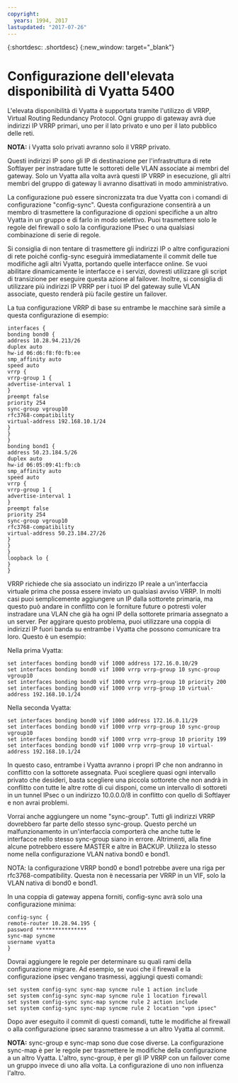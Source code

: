 ```yaml
---
copyright:
  years: 1994, 2017
lastupdated: "2017-07-26"
---
```


{:shortdesc: .shortdesc}
{:new_window: target="_blank"}

# Configurazione dell'elevata disponibilità di Vyatta 5400

L'elevata disponibilità di Vyatta è supportata tramite l'utilizzo di VRRP, Virtual Routing Redundancy Protocol. Ogni gruppo di gateway avrà due indirizzi IP VRRP primari, uno per il lato privato e uno per il lato pubblico delle reti. 

**NOTA:** i Vyatta solo privati avranno solo il VRRP privato. 

Questi indirizzi IP sono gli IP di destinazione per l'infrastruttura di rete Softlayer per instradare tutte le sottoreti delle VLAN associate ai membri del gateway. Solo un Vyatta alla volta avrà questi IP VRRP in esecuzione, gli altri membri del gruppo di gateway li avranno disattivati in modo amministrativo.

La configurazione può essere sincronizzata tra due Vyatta con i comandi di configurazione "config-sync". Questa configurazione consentirà a un membro di trasmettere la configurazione di opzioni specifiche a un altro Vyatta in un gruppo e di farlo in modo selettivo. Puoi trasmettere solo le regole del firewall o solo la configurazione IPsec o una qualsiasi combinazione di serie di regole. 

Si consiglia di non tentare di trasmettere gli indirizzi IP o altre configurazioni di rete poiché config-sync eseguirà immediatamente il commit delle tue modifiche agli altri Vyatta, portando quelle interfacce online. Se vuoi abilitare dinamicamente le interfacce e i servizi, dovresti utilizzare gli script di transizione per eseguire questa azione al failover. Inoltre, si consiglia di utilizzare più indirizzi IP VRRP per i tuoi IP del gateway sulle VLAN associate, questo renderà più facile gestire un failover.

La tua configurazione VRRP di base su entrambe le macchine sarà simile a questa configurazione di esempio:

    interfaces {
    bonding bond0 {
    address 10.28.94.213/26
    duplex auto
    hw-id 06:d6:f8:f0:fb:ee
    smp_affinity auto
    speed auto
    vrrp {
    vrrp-group 1 {
    advertise-interval 1
    }
    preempt false
    priority 254
    sync-group vgroup10
    rfc3768-compatibility
    virtual-address 192.168.10.1/24
    }
    }
    }
    bonding bond1 {
    address 50.23.184.5/26
    duplex auto
    hw-id 06:05:09:41:fb:cb
    smp_affinity auto
    speed auto
    vrrp {
    vrrp-group 1 {
    advertise-interval 1
    }
    preempt false
    priority 254
    sync-group vgroup10
    rfc3768-compatibility
    virtual-address 50.23.184.27/26
    }
    }
    }
    loopback lo {
    }
    }

VRRP richiede che sia associato un indirizzo IP reale a un'interfaccia virtuale prima che possa essere inviato un qualsiasi avviso VRRP. In molti casi puoi semplicemente aggiungere un IP dalla sottorete primaria, ma questo può andare in conflitto con le forniture future o potresti voler instradare una VLAN che già ha ogni IP della sottorete primaria assegnato a un server. Per aggirare questo problema, puoi utilizzare una coppia di indirizzi IP fuori banda su entrambe i Vyatta che possono comunicare tra loro. Questo è un esempio:

Nella prima Vyatta:

    set interfaces bonding bond0 vif 1000 address 172.16.0.10/29
    set interfaces bonding bond0 vif 1000 vrrp vrrp-group 10 sync-group vgroup10
    set interfaces bonding bond0 vif 1000 vrrp vrrp-group 10 priority 200
    set interfaces bonding bond0 vif 1000 vrrp vrrp-group 10 virtual-address 192.168.10.1/24

Nella seconda Vyatta:

    set interfaces bonding bond0 vif 1000 address 172.16.0.11/29
    set interfaces bonding bond0 vif 1000 vrrp vrrp-group 10 sync-group vgroup10
    set interfaces bonding bond0 vif 1000 vrrp vrrp-group 10 priority 199
    set interfaces bonding bond0 vif 1000 vrrp vrrp-group 10 virtual-address 192.168.10.1/24

In questo caso, entrambe i Vyatta avranno i propri IP che non andranno in conflitto con la sottorete assegnata. Puoi scegliere quasi ogni intervallo privato che desideri, basta scegliere una piccola sottorete che non andrà in conflitto con tutte le altre rotte di cui disponi, come un intervallo di sottoreti in un tunnel IPsec o un indirizzo 10.0.0.0/8 in conflitto con quello di Softlayer e non avrai problemi.

Vorrai anche aggiungere un nome "sync-group". Tutti gli indirizzi VRRP dovrebbero far parte dello stesso sync-group. Questo perché un malfunzionamento in un'interfaccia comporterà che anche tutte le interfacce nello stesso sync-group siano in errore. Altrimenti, alla fine alcune potrebbero essere MASTER e altre in BACKUP. Utilizza lo stesso nome nella configurazione VLAN nativa bond0 e bond1.

NOTA: la configurazione VRRP bond0 e bond1 potrebbe avere una riga per rfc3768-compatibility. Questa non è necessaria per VRRP in un VIF, solo la VLAN nativa di bond0 e bond1.

In una coppia di gateway appena forniti, config-sync avrà solo una configurazione minima:


    config-sync {
    remote-router 10.28.94.195 {
    password ****************
    sync-map syncme
    username vyatta
    }

Dovrai aggiungere le regole per determinare su quali rami della configurazione migrare. Ad esempio, se vuoi che il firewall e la configurazione ipsec vengano trasmessi, aggiungi questi comandi:


    set system config-sync sync-map syncme rule 1 action include
    set system config-sync sync-map syncme rule 1 location firewall
    set system config-sync sync-map syncme rule 2 action include
    set system config-sync sync-map syncme rule 2 location "vpn ipsec"

Dopo aver eseguito il commit di questi comandi, tutte le modifiche al firewall o alla configurazione ipsec saranno trasmesse a un altro Vyatta al commit.

**NOTA:** sync-group e sync-map sono due cose diverse. La configurazione sync-map è per le regole per trasmettere le modifiche della configurazione a un altro Vyatta. L'altro, sync-group, è per gli IP VRRP con un failover come un gruppo invece di uno alla volta. La configurazione di uno non influenza l'altro.
